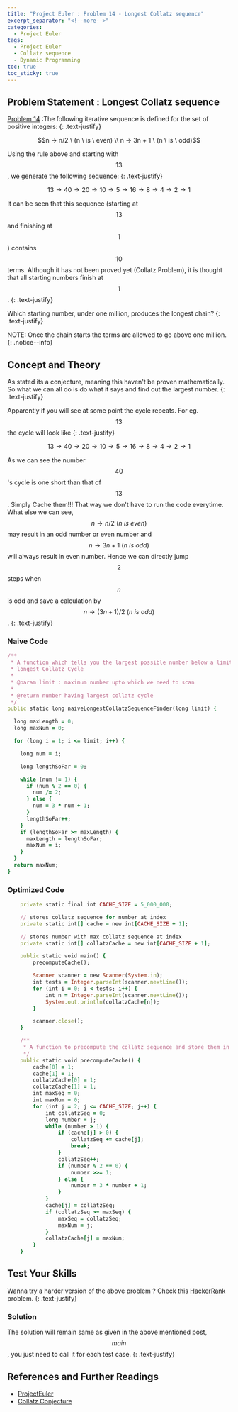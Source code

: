 ```yaml
---
title: "Project Euler : Problem 14 - Longest Collatz sequence"
excerpt_separator: "<!--more-->"
categories:
  - Project Euler
tags:
  - Project Euler
  - Collatz sequence
  - Dynamic Programming
toc: true
toc_sticky: true
---
```


## Problem Statement : Longest Collatz sequence
[Problem 14](https://projecteuler.net/problem=14) :The following iterative sequence is defined for the set of positive integers:
{: .text-justify}

$$n → n/2 \ (n \ is \ even) \\
n → 3n + 1 \ (n \ is \ odd)$$

Using the rule above and starting with $$13$$, we generate the following sequence:
{: .text-justify}

$$13 → 40 → 20 → 10 → 5 → 16 → 8 → 4 → 2 → 1$$

It can be seen that this sequence (starting at $$13$$ and finishing at $$1$$) contains $$10$$ terms. Although it has not been proved yet (Collatz Problem), it is thought that all starting numbers finish at $$1$$.
{: .text-justify}

Which starting number, under one million, produces the longest chain?
{: .text-justify}

NOTE: Once the chain starts the terms are allowed to go above one million.
{: .notice--info}

## Concept and Theory
As stated its a conjecture, meaning this haven't be proven mathematically. So what we can all do is do what it says and find out the largest number.
{: .text-justify}

Apparently if you will see at some point the cycle repeats. For eg. $$13$$ the cycle will look like
{: .text-justify}

$$13 → 40 → 20 → 10 → 5 → 16 → 8 → 4 → 2 → 1$$

As we can see the number $$40$$'s cycle is one short than that of $$13$$. Simply Cache them!!! That way we don't have to run the code everytime. What else we can see, $$n → n/2 \ (n \ is \ even)$$ may result in an odd number or even number and $$n → 3n + 1 \ (n \ is \ odd)$$ will always result in even number. Hence we can directly jump $$2$$ steps when $$n$$ is odd and save a calculation by $$n → (3n + 1)/2 \ (n \ is \ odd)$$.
{: .text-justify}

### Naive Code
```ruby
/**
 * A function which tells you the largest possible number below a limit having
 * longest Collatz Cycle
 *
 * @param limit : maximum number upto which we need to scan
 *
 * @return number having largest collatz cycle
 */
public static long naiveLongestCollatzSequenceFinder(long limit) {

  long maxLength = 0;
  long maxNum = 0;

  for (long i = 1; i <= limit; i++) {

    long num = i;

    long lengthSoFar = 0;

    while (num != 1) {
      if (num % 2 == 0) {
        num /= 2;
      } else {
        num = 3 * num + 1;
      }
      lengthSoFar++;
    }
    if (lengthSoFar >= maxLength) {
      maxLength = lengthSoFar;
      maxNum = i;
    }
  }
  return maxNum;
}
```

### Optimized Code
```ruby
	private static final int CACHE_SIZE = 5_000_000;

	// stores collatz sequence for number at index
	private static int[] cache = new int[CACHE_SIZE + 1];

	// stores number with max collatz sequence at index
	private static int[] collatzCache = new int[CACHE_SIZE + 1];

	public static void main() {
		precomputeCache();

		Scanner scanner = new Scanner(System.in);
		int tests = Integer.parseInt(scanner.nextLine());
		for (int i = 0; i < tests; i++) {
			int n = Integer.parseInt(scanner.nextLine());
			System.out.println(collatzCache[n]);
		}

		scanner.close();
	}

	/**
	 * A function to precompute the collatz sequence and store them in a cache
	 */
	public static void precomputeCache() {
		cache[0] = 1;
		cache[1] = 1;
		collatzCache[0] = 1;
		collatzCache[1] = 1;
		int maxSeq = 0;
		int maxNum = 0;
		for (int j = 2; j <= CACHE_SIZE; j++) {
			int collatzSeq = 0;
			long number = j;
			while (number > 1) {
				if (cache[j] > 0) {
					collatzSeq += cache[j];
					break;
				}
				collatzSeq++;
				if (number % 2 == 0) {
					number >>= 1;
				} else {
					number = 3 * number + 1;
				}
			}
			cache[j] = collatzSeq;
			if (collatzSeq >= maxSeq) {
				maxSeq = collatzSeq;
				maxNum = j;
			}
			collatzCache[j] = maxNum;
		}
	}
```


## Test Your Skills
Wanna try a harder version of the above problem ? Check this [HackerRank](https://www.hackerrank.com/contests/projecteuler/challenges/euler014) problem.
{: .text-justify}

### Solution
The solution will remain same as given in the above mentioned post, $$main$$, you just need to call it for each test case.
{: .text-justify}

## References and Further Readings
* [ProjectEuler](https://projecteuler.net)
* [Collatz Conjecture](https://en.wikipedia.org/wiki/Collatz_conjecture)
